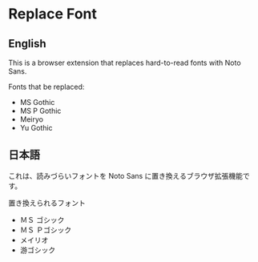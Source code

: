 # Replace Font

## English
This is a browser extension that replaces hard-to-read fonts with Noto Sans.

Fonts that be replaced:

- MS Gothic
- MS P Gothic
- Meiryo
- Yu Gothic

## 日本語

これは、読みづらいフォントを Noto Sans に置き換えるブラウザ拡張機能です。

置き換えられるフォント

- ＭＳ ゴシック
- ＭＳ Ｐゴシック
- メイリオ
- 游ゴシック
